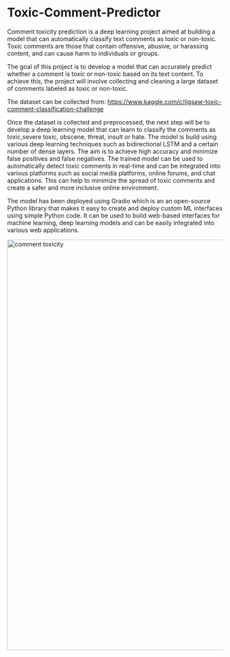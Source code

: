 # Toxic-Comment-Predictor
Comment toxicity prediction is a deep learning project aimed at building a model that can automatically classify text comments as toxic or non-toxic. Toxic comments are those that contain offensive, abusive, or harassing content, and can cause harm to individuals or groups.

The goal of this project is to develop a model that can accurately predict whether a comment is toxic or non-toxic based on its text content. To achieve this, the project will involve collecting and cleaning a large dataset of comments labeled as toxic or non-toxic. 

The dataset can be collected from: https://www.kaggle.com/c/jigsaw-toxic-comment-classification-challenge

Once the dataset is collected and preprocessed, the next step will be to develop a deep learning model that can learn to classify the comments as toxic,severe toxic,	obscene, threat, insult or hate.
The model is build using various deep learning techniques such as bidirectional LSTM and a certain number of dense layers. The aim is to achieve high accuracy and minimize false positives and false negatives.
The trained model can be used to automatically detect toxic comments in real-time and can be integrated into various platforms such as social media platforms, online forums, and chat applications. This can help to minimize the spread of toxic comments and create a safer and more inclusive online environment.

The model has been deployed using Gradio which is an an open-source Python library that makes it easy to create and deploy custom ML interfaces using simple Python code. It can be used to build web-based interfaces for machine learning, deep learning models and can be easily integrated into various web applications.


<img width="960" alt="comment toxicity" src="https://user-images.githubusercontent.com/124424862/234604302-dbf71f5b-a6e8-4516-a6c9-497b656ecc48.png">
